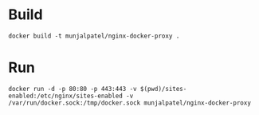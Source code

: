 # Build

	docker build -t munjalpatel/nginx-docker-proxy .

# Run

	docker run -d -p 80:80 -p 443:443 -v $(pwd)/sites-enabled:/etc/nginx/sites-enabled -v /var/run/docker.sock:/tmp/docker.sock munjalpatel/nginx-docker-proxy